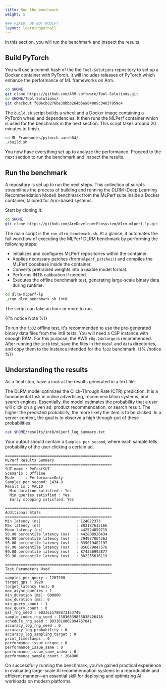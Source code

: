 ```yaml
---
title: Run the benchmark
weight: 5

### FIXED, DO NOT MODIFY
layout: learningpathall
---
```


In this section, you will run the benchmark and inspect the results.

## Build PyTorch

You will use a commit hash of the the `Tool-Solutions` repository to set up a Docker container with PyTorch. It will includes releases of PyTorch which enhance the performance of ML frameworks on Arm.

```bash
cd $HOME
git clone https://github.com/ARM-software/Tool-Solutions.git
cd $HOME/Tool-Solutions/
git checkout f606cb6276be38bbb264b5ea64809c34837959c4
```

The `build.sh` script builds a wheel and a Docker image containing a PyTorch wheel and dependencies. It then runs the MLPerf container which is used for the benchmark in the next section. This script takes around 20 minutes to finish.

```bash
cd ML-Frameworks/pytorch-aarch64/
./build.sh
```

You now have everything set up to analyze the performance. Proceed to the next section to run the benchmark and inspect the results.

## Run the benchmark

 A repository is set up to run the next steps. This collection of scripts streamlines the process of building and running the DLRM (Deep Learning Recommendation Model) benchmark from the MLPerf suite inside a Docker container, tailored for Arm-based systems.

Start by cloning it.

 ```bash
 cd $HOME
 git clone https://github.com/ArmDeveloperEcosystem/dlrm-mlperf-lp.git
 ```

The main script is the `run_dlrm_benchmark.sh`. At a glance, it automates the full workflow of executing the MLPerf DLRM benchmark by performing the following steps:

* Initializes and configures MLPerf repositories within the container.
* Applies necessary patches (from `mlperf_patches/`) and compiles the MLPerf codebase inside the container.
* Converts pretrained weights into a usable model format.
* Performs INT8 calibration if needed.
* Executes the offline benchmark test, generating large-scale binary data during runtime.

```bash
cd dlrm-mlperf-lp
./run_dlrm_benchmark.sh int8
```

The script can take an hour or more to run.

{{% notice Note %}}

To run the `fp32` offline test, it's recommended to use the pre-generated binary data files from the int8 tests. You will need a CSP instance with enough RAM. For this purpose, the AWS `r8g.24xlarge` is recommended. After running the `int8` test, save the files in the `model` and `data` directories, and copy them to the instance intended for the `fp32` benchmark.
{{% /notice %}}

## Understanding the results

As a final step, have a look at the results generated in a text file.

The DLRM model optimizes the Click-Through Rate (CTR) prediction. It is a fundamental task in online advertising, recommendation systems, and search engines. Essentially, the model estimates the probability that a user will click on a given ad, product recommendation, or search result. The higher the predicted probability, the more likely the item is to be clicked. In a server context, the goal is to observe a high through-put of these probabilities.

```bash
cat $HOME/results/int8/mlperf_log_summary.txt
```

Your output should contain a `Samples per second`, where each sample tells probability of the user clicking a certain ad.

```output
================================================
MLPerf Results Summary
================================================
SUT name : PyFastSUT
Scenario : Offline
Mode     : PerformanceOnly
Samples per second: 1434.8
Result is : VALID
  Min duration satisfied : Yes
  Min queries satisfied : Yes
  Early stopping satisfied: Yes

================================================
Additional Stats
================================================
Min latency (ns)                : 124022373
Max latency (ns)                : 883187615166
Mean latency (ns)               : 442524059715
50.00 percentile latency (ns)   : 442808926434
90.00 percentile latency (ns)   : 794977004363
95.00 percentile latency (ns)   : 839019402197
97.00 percentile latency (ns)   : 856679847578
99.00 percentile latency (ns)   : 874336993877
99.90 percentile latency (ns)   : 882255616119

================================================
Test Parameters Used
================================================
samples_per_query : 1267200
target_qps : 1920
target_latency (ns): 0
max_async_queries : 1
min_duration (ms): 600000
max_duration (ms): 0
min_query_count : 1
max_query_count : 0
qsl_rng_seed : 6023615788873153749
sample_index_rng_seed : 15036839855038426416
schedule_rng_seed : 9933818062894767841
accuracy_log_rng_seed : 0
accuracy_log_probability : 0
accuracy_log_sampling_target : 0
print_timestamps : 0
performance_issue_unique : 0
performance_issue_same : 0
performance_issue_same_index : 0
performance_sample_count : 204800
```

On successfully running the benchmark, you’ve gained practical experience in evaluating large-scale AI recommendation systems in a reproducible and efficient manner—an essential skill for deploying and optimizing AI workloads on modern platforms.